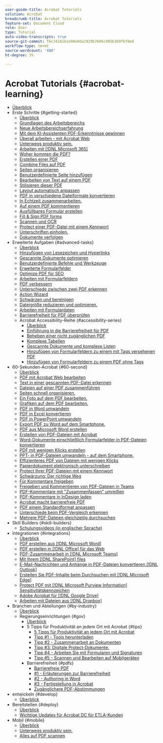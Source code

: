 ```yaml
---
user-guide-title: Acrobat Tutorials
solution: Acrobat
breadcrumb-title: Acrobat Tutorials
feature-set: Document Cloud
role: User
type: Tutorial
auto-video-transcripts: true
source-git-commit: f6c34181b1e98e0da2929b7606c905b369f6f0e0
workflow-type: tm+mt
source-wordcount: '480'
ht-degree: 3%

---
```



# Acrobat Tutorials {#acrobat-learning}

+ [Überblick](overview.md)
+ Erste Schritte {#getting-started}
   + [Überblick](getting-started/getting-started-overview.md)
   + [Grundlagen des Arbeitsbereichs](getting-started/get-to-know-the-acrobat-dc-interface.md)
   + [Neue Arbeitsbereichserfahrung](getting-started/new-workspace.md)
   + [Mit dem KI-Assistenten PDF-Erkenntnisse gewinnen](getting-started/ai-assistant.md)
   + [Überall arbeiten - mit Acrobat Web](getting-started/acrobatweb.md)
   + [Unterwegs produktiv sein.](getting-started/productivity.md)
   + [Arbeiten mit [!DNL Microsoft 365]](https://experienceleague.adobe.com/docs/document-cloud-learn/acrobat-learning/integrations/integrate-overview.html#microsoft)
   + [Woher kommen die PDF?](getting-started/where-do-pdfs-come-from.md)
   + [Erstellen einer PDF](getting-started/create-pdf.md)
   + [Combine Files auf PDF](getting-started/combine-to-pdf.md)
   + [Seiten organisieren](getting-started/organize.md)
   + [Benutzerdefinierte Seite hinzufügen](getting-started/add-custom-page.md)
   + [Bearbeiten von Text auf einem PDF](getting-started/edit-pdf.md)
   + [Stilisieren dieser PDF](getting-started/stylize-this-PDF.md)
   + [Layout automatisch anpassen](getting-started/auto-adjust-layout.md)
   + [PDF in verschiedene Dateiformate konvertieren](getting-started/export-pdf.md)
   + [In Echtzeit zusammenarbeiten.](getting-started/collaborate.md)
   + [Auf einem PDF kommentieren](getting-started/comment-on-pdf-files.md)
   + [Ausfüllbares Formular erstellen](getting-started/create-fillable-forms.md)
   + [Fill &amp; Sign PDF forms](getting-started/fill-and-sign.md)
   + [Scannen und OCR](getting-started/scan-and-ocr.md)
   + [Protect einer PDF-Datei mit einem Kennwort](getting-started/password-protect.md)
   + [Unterschriften einholen.](getting-started/signatures.md)
   + [Dokumente verfolgen](getting-started/track.md)
+ Erweiterte Aufgaben {#advanced-tasks}
   + [Überblick](advanced-tasks/advanced-tasks-overview.md)
   + [Hinzufügen von Lesezeichen und Hyperlinks](advanced-tasks/bookmarks.md)
   + [Gescannte Dokumente optimieren](advanced-tasks/optimizescan.md)
   + [Benutzerdefinierte Befehle und Werkzeuge](advanced-tasks/custom.md)
   + [Erweiterte Formularfelder](advanced-tasks/advancedforms.md)
   + [Optimize PDF für SEO](advanced-tasks/optimizeseo.md)
   + [Arbeiten mit Formularfeldern](advanced-tasks/workforms.md)
   + [PDF verbessern](advanced-tasks/enhance.md)
   + [Unterschiede zwischen zwei PDF erkennen](advanced-tasks/compare.md)
   + [Action Wizard](advanced-tasks/action.md)
   + [Schwärzen und bereinigen](advanced-tasks/redact.md)
   + [Dateigröße reduzieren und optimieren.](advanced-tasks/reduce.md)
   + [Arbeiten mit Formulardaten](advanced-tasks/formdata.md)
   + [Barrierefreiheit für PDF überprüfen](advanced-tasks/accessibility.md)
   + Acrobat Accessibility-Reihe {#accessibility-series}
      + [Überblick](advanced-tasks/accessibility-series.md)
      + [Einführung in die Barrierefreiheit für PDF](advanced-tasks/accessibilitysession1.md)
      + [Beheben einer nicht zugänglichen PDF](advanced-tasks/accessibilitysession2.md)
      + [Komplexe Tabellen](advanced-tasks/accessibilitysession3.md)
      + [Gescannte Dokumente und komplexe Listen](advanced-tasks/accessibilitysession4.md)
      + [Hinzufügen von Formularfeldern zu einem mit Tags versehenen PDF](advanced-tasks/accessibilitysession5.md)
      + [Hinzufügen von Formularfeldern zu einem PDF ohne Tags](advanced-tasks/accessibilitysession6.md)
+ 60-Sekunden-Acrobat {#60-second}
   + [Überblick](60-second/60-second-overview.md)
   + [PDF mit Acrobat Web bearbeiten](60-second/edit.md)
   + [Text in einer gescannten PDF-Datei erkennen](60-second/textrecognition.md)
   + [Dateien auf einer PDF zusammenführen](60-second/combine-to-one-pdf.md)
   + [Seiten schnell organisieren.](60-second/organize.md)
   + [Ein Foto auf dem PDF bearbeiten.](60-second/editphoto.md)
   + [Grafiken auf dem PDF bearbeiten.](60-second/editgraphic.md)
   + [PDF in Word umwandeln](60-second/convert-pdf-word.md)
   + [PDF in Excel konvertieren](60-second/convert-pdf-excel.md)
   + [PDF in PowerPoint umwandeln](60-second/convert-pdf-powerpoint.md)
   + [Export PDF zu Word auf dem Smartphone.](60-second/exportwordphone.md)
   + [PDF aus Microsoft Word erstellen](60-second/word-to-pdf.md)
   + [Erstellen von PDF-Dateien mit Acrobat](60-second/create-from-acrobat.md)
   + [Word-Dokumente einschließlich Formularfelder in PDF-Dateien konvertieren](60-second/wordform.md)
   + [PDF mit wenigen Klicks erstellen](60-second/photo.md)
   + [PPT- in PDF-Dateien umwandeln - auf dem Smartphone.](60-second/phone.md)
   + [Effizienteres PDF von Dateien mit wenigen Klicks](60-second/optimize.md)
   + [Papierdokument elektronisch unterschreiben](60-second/sign.md)
   + [Protect Ihrer PDF-Dateien mit einem Kennwort](60-second/protect.md)
   + [Schwärzung: Der richtige Weg](60-second/redaction.md)
   + [Für Kommentare freigeben](60-second/share-comment.md)
   + [Freigeben und Kommentieren von PDF-Dateien in Teams](60-second/share-comment-teams.md)
   + [PDF-Kommentare mit &quot;Zusammenfassen&quot; umreißen](60-second/summarize-comments.md)
   + [PDF-Kommentare in InDesign laden](60-second/indesign.md)
   + [Acrobat macht barrierefreie PDF](60-second/accessible.md)
   + [PDF einem Standardformat anpassen](60-second/conform.md)
   + [Unterschiede beim PDF-Vergleich erkennen](60-second/compare.md)
   + [Mehrere PDF-Dateien gleichzeitig durchsuchen](60-second/search.md)
+ Skill Builders {#skill-builders}
   + [Schulungsvideos (in englischer Sprache)](skill-builder/skill-builder-webinars.md)
+ Integrationen {#integrations}
   + [Überblick](integrate/integrate-overview.md)
   + [PDF erstellen aus [!DNL Microsoft Word]](integrate/createfromword.md)
   + [PDF erstellen in [!DNL Office] für das Web](integrate/createofficeweb.md)
   + [PDF-Zusammenarbeit in [!DNL Microsoft Teams]](integrate/acrobatandteams.md)
   + [Mit Ihrem [!DNL SharePoint] files](integrate/acrobatandsp.md)
   + [E-Mail-Nachrichten und Anhänge in PDF-Dateien konvertieren [!DNL Outlook]](integrate/outlook.md)
   + [Erstellen Sie PDF-Inhalte beim Durchsuchen mit [!DNL Microsoft Edge]](integrate/edge.md)
   + [Protect PDF mit [!DNL Microsoft Purview Information] Sensitivitätskennzeichen](integrate/microsoftsensitivitylabels.md)
   + [Adobe Acrobat für [!DNL Google Drive]](integrate/acrobatandgoogle.md)
   + [Arbeiten mit Dateien aus [!DNL Dropbox]](integrate/acrobat-dropbox.md)
+ Branchen und Abteilungen {#by-industry}
   + [Überblick](industry/industry-overview.md)
   + Regierungseinrichtungen {#gov}
      + [Überblick](industry/gov/gov-overview.md)
      + 5 Tipps für Produktivität an jedem Ort mit Acrobat {#tips}
         + [5 Tipps für Produktivität an jedem Ort mit Acrobat](industry/gov/5-tips-for-working-anywhere-with-acrobat-dc-for-government.md)
         + [Tipp #1 - Tools herunterladen](industry/gov/get-your-tools.md)
         + [Tipp #2 - Zusammenarbeit an Dokumenten](industry/gov/collaborate-on-documents.md)
         + [Tipp #3: Digitale Protect-Dokumente.](industry/gov/protect-digital-documents.md)
         + [Tipp #4 - Arbeiten Sie mit Formularen und Signaturen](industry/gov/work-with-forms-and-signatures.md)
         + [Tipp #5 - Scannen und Bearbeiten auf Mobilgeräten](industry/gov/scan-and-edit-on-mobile.md)
      + Barrierefreiheit {#pdfs}
         + [Barrierefreie PDF](industry/gov/making-pdfs-accessible.md)
         + [#1 - Erläuterungen zur Barrierefreiheit](industry/gov/understanding-accessibility.md)
         + [#2 - Authoring in Word](industry/gov/authoring-in-word.md)
         + [#3 - Fertigstellung in Acrobat](industry/gov/finishing-in-acrobat.md)
         + [Zugänglichere PDF-Abstimmungen](industry/gov/making-pdf-ballots-accessible.md)
+ entwickeln {#develop}
   + [Überblick](develop/develop-overview.md)
+ Bereitstellen {#deploy}
   + [Überblick](deploy/deploy-overview.md)
   + [Wichtige Updates für Acrobat DC für ETLA-Kunden](deploy/signentitlementchanges.md)
+ Mobil {#mobile}
   + [Überblick](mobile/mobile-overview.md)
   + [Unterwegs produktiv sein.](https://experienceleague.adobe.com/docs/document-cloud-learn/acrobat-learning/getting-started/productivity.html)
   + [Alles auf PDF scannen](mobile/scan-mobile-app.md)
